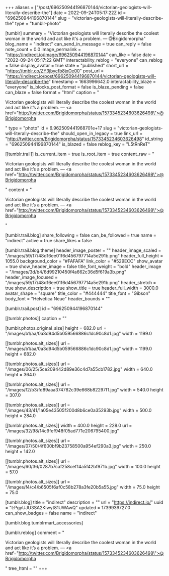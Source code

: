 +++
aliases = ["/post/696250944196870144/victorian-geologists-will-literally-describe-the"]
date = 2022-09-24T05:17:22Z
id = "696250944196870144"
slug = "victorian-geologists-will-literally-describe-the"
type = "tumblr-photo"

[tumblr]
summary = "Victorian geologists will literally describe the coolest woman in the world and act like it's a problem. — @Brigidomorpha"
blog_name = "indirect"
can_send_in_message = true
can_reply = false
note_count = 0.0
image_permalink = "https://indirect.io/image/696250944196870144"
can_like = false
date = "2022-09-24 05:17:22 GMT"
interactability_reblog = "everyone"
can_reblog = false
display_avatar = true
state = "published"
short_url = "https://tmblr.co/ZY3jbycfb8jxOe00"
post_url = "https://indirect.io/post/696250944196870144/victorian-geologists-will-literally-describe-the"
timestamp = 1663996642.0
interactability_blaze = "everyone"
is_blocks_post_format = false
is_blaze_pending = false
can_blaze = false
format = "html"
caption = "<p>Victorian geologists will literally describe the coolest woman in the world and act like it&rsquo;s a problem. — <a href=\"http://twitter.com/Brigidomorpha/status/1573345234603626498\">@Brigidomorpha</a></p>"
type = "photo"
id = 6.962509441968701e+17
slug = "victorian-geologists-will-literally-describe-the"
should_open_in_legacy = true
link_url = "http://twitter.com/Brigidomorpha/status/1573345234603626498"
id_string = "696250944196870144"
is_blazed = false
reblog_key = "L5tRnReT"

[[tumblr.trail]]
is_current_item = true
is_root_item = true
content_raw = "<p>Victorian geologists will literally describe the coolest woman in the world and act like it’s a problem. — <a href=\"http://twitter.com/Brigidomorpha/status/1573345234603626498\">@Brigidomorpha</a></p>"
content = "<p>Victorian geologists will literally describe the coolest woman in the world and act like it&rsquo;s a problem. &mdash; <a href=\"http://twitter.com/Brigidomorpha/status/1573345234603626498\">@Brigidomorpha</a></p>"

[tumblr.trail.blog]
share_following = false
can_be_followed = true
name = "indirect"
active = true
share_likes = false

[tumblr.trail.blog.theme]
header_image_poster = ""
header_image_scaled = "/images/59/17/48d16ee01f6d456797714a5e291b.png"
header_full_height = 1055.0
background_color = "#FAFAFA"
link_color = "#529ECC"
show_avatar = true
show_header_image = false
title_font_weight = "bold"
header_image = "/images/3d/b4/6d99210450f4a662c36d5f619a3b.png"
header_image_focused = "/images/59/17/48d16ee01f6d456797714a5e291b.png"
header_stretch = true
show_description = true
show_title = true
header_full_width = 3000.0
avatar_shape = "square"
title_color = "#444444"
title_font = "Gibson"
body_font = "Helvetica Neue"
header_bounds = ""

[tumblr.trail.post]
id = "696250944196870144"

[[tumblr.photos]]
caption = ""

[tumblr.photos.original_size]
height = 682.0
url = "/images/b1/aa/0a3d94d5b059566886c1dc90c8d1.jpg"
width = 1199.0

[[tumblr.photos.alt_sizes]]
url = "/images/b1/aa/0a3d94d5b059566886c1dc90c8d1.jpg"
width = 1199.0
height = 682.0

[[tumblr.photos.alt_sizes]]
url = "/images/06/25/5ce209442d89e36c4d7a55cb1782.jpg"
width = 640.0
height = 364.0

[[tumblr.photos.alt_sizes]]
url = "/images/f2/b3/fd89aaa374782c39e668b82297f1.jpg"
width = 540.0
height = 307.0

[[tumblr.photos.alt_sizes]]
url = "/images/43/41/1a05e43505f200d8b6ce0a35293b.jpg"
width = 500.0
height = 284.0

[[tumblr.photos.alt_sizes]]
width = 400.0
height = 228.0
url = "/images/32/98/14c9fef948f05ad771e206795400.jpg"

[[tumblr.photos.alt_sizes]]
url = "/images/07/50/4f600bf9b23758500a954ef290a3.jpg"
width = 250.0
height = 142.0

[[tumblr.photos.alt_sizes]]
url = "/images/60/36/0287b7caf258cef14a5f42bf971b.jpg"
width = 100.0
height = 57.0

[[tumblr.photos.alt_sizes]]
url = "/images/f4/c4/b6505f6af0c58b278a3fe20b5a55.jpg"
width = 75.0
height = 75.0

[tumblr.blog]
title = "indirect"
description = ""
url = "https://indirect.io/"
uuid = "t:PgyUJU3SA2Klwyt81UWAwQ"
updated = 1739939727.0
can_show_badges = false
name = "indirect"

[tumblr.blog.tumblrmart_accessories]

[tumblr.reblog]
comment = "<p>Victorian geologists will literally describe the coolest woman in the world and act like it’s a problem. — <a href=\"http://twitter.com/Brigidomorpha/status/1573345234603626498\">@Brigidomorpha</a></p>"
tree_html = ""
+++
